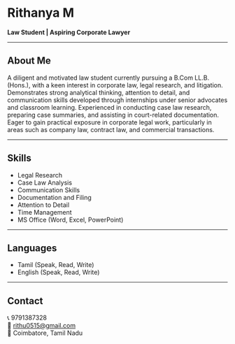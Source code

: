 # Rithanya M

**Law Student | Aspiring Corporate Lawyer**

---

## About Me
A diligent and motivated law student currently pursuing a B.Com LL.B. (Hons.), with a keen interest in corporate law, legal research, and litigation. Demonstrates strong analytical thinking, attention to detail, and communication skills developed through internships under senior advocates and classroom learning. Experienced in conducting case law research, preparing case summaries, and assisting in court-related documentation. Eager to gain practical exposure in corporate legal work, particularly in areas such as company law, contract law, and commercial transactions.

---

## Skills
- Legal Research  
- Case Law Analysis  
- Communication Skills  
- Documentation and Filing  
- Attention to Detail  
- Time Management  
- MS Office (Word, Excel, PowerPoint)

---

## Languages
- Tamil (Speak, Read, Write)  
- English (Speak, Read, Write)  

---

## Contact
📞 9791387328  
📧 [rithu0515@gmail.com](mailto:rithu0515@gmail.com)  
📍 Coimbatore, Tamil Nadu  
